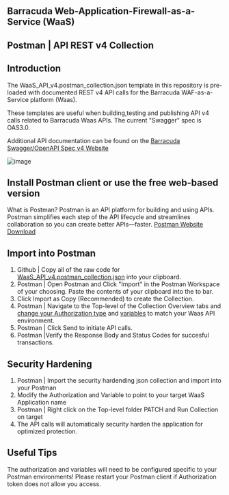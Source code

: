 ## Barracuda Web-Application-Firewall-as-a-Service (WaaS)
## Postman | API REST v4 Collection ##
## Introduction
The WaaS_API_v4.postman_collection.json template in this repository is pre-loaded with documented REST v4 API calls for the Barracuda WAF-as-a-Service platform (Waas).

These templates are useful when building,testing and publishing API v4 calls related to Barracuda Waas APIs. The current "Swagger" spec is OAS3.0. 

Additional API documentation can be found on the [Barracuda Swagger/OpenAPI Spec v4 Website](https://api.waas.barracudanetworks.com/v4/swagger/#/)

![image](https://github.com/ntrifiletti/waas-postman/assets/60154709/d7afc92f-ca47-405f-bffc-602a6f339e8d)

## Install Postman client or use the free web-based version
What is Postman? 
Postman is an API platform for building and using APIs. Postman simplifies each step of the API lifecycle and streamlines collaboration so you can create better APIs—faster.
[Postman Website Download ](https://www.postman.com/downloads/)

## Import into Postman
1. Github | Copy all of the raw code for [WaaS_API_v4.postman_collection.json](https://github.com/ntrifiletti/barracuda-waas-v4-postman/blob/main/WaaS_API_v4.postman_collection.json) into your clipboard.
2. Postman | Open Postman and Click "Import" in the Postman Workspace of your choosing. Paste the contents of your clipboard into the to bar.
3. Click Import as Copy (Recommended) to create the Collection. 
4. Postman | Navigate to the Top-level of the Collection Overview tabs and [change your Authorization type](https://learning.postman.com/docs/sending-requests/authorization/specifying-authorization-details) and [variables](https://learning.postman.com/docs/sending-requests/variables/) to match your Waas API environment.
5. Postman | Click Send to initiate API calls.
6. Postman |Verify the Response Body and Status Codes for succesful transactions.

## Security Hardening
1. Postman | Import the security hardending json collection and import into your Postman
2. Modify the Authorization and Variable to point to your target WaaS Application name
3. Postman | Right click on the Top-level folder PATCH and Run Collection on target
4. The API calls will automatically security harden the application for optimized protection. 

## Useful Tips
The authorization and variables will need to be configured specific to your Postman environments!
Please restart your Postman client if Authorization token does not allow you access. 








